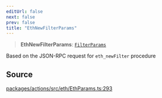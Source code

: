 ```yaml
---
editUrl: false
next: false
prev: false
title: "EthNewFilterParams"
---
```


> **EthNewFilterParams**: [`FilterParams`](/reference/tevm/actions/type-aliases/filterparams/)

Based on the JSON-RPC request for `eth_newFilter` procedure

## Source

[packages/actions/src/eth/EthParams.ts:293](https://github.com/evmts/tevm-monorepo/blob/main/packages/actions/src/eth/EthParams.ts#L293)
